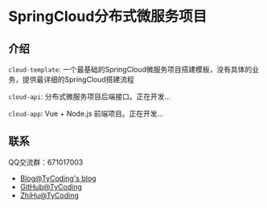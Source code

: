 # SpringCloud分布式微服务项目

## 介绍

`cloud-template`: 一个最基础的SpringCloud微服务项目搭建模板，没有具体的业务，提供最详细的SpringCloud搭建流程

`cloud-api`: 分布式微服务项目后端接口。正在开发...

`cloud-app`: Vue + Node.js 前端项目。正在开发...

## 联系

QQ交流群：671017003

- [Blog@TyCoding's blog](http://www.tycoding.cn)
- [GitHub@TyCoding](https://github.com/TyCoding)
- [ZhiHu@TyCoding](https://www.zhihu.com/people/tomo-83-82/activities)
